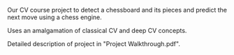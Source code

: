 Our CV course project to detect a chessboard and its pieces and predict the next move using a chess engine. 

Uses an amalgamation of classical CV and deep CV concepts. 

Detailed description of project in "Project Walkthrough.pdf". 
